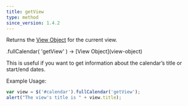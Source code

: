 ```yaml
---
title: getView
type: method
since_version: 1.4.2
---
```


Returns the [View Object](view-object) for the current view.

<div class='spec' markdown='1'>
.fullCalendar( 'getView' ) -> [View Object](view-object)
</div>

This is useful if you want to get information about the calendar’s title or start/end dates.

Example Usage:

```js
var view = $('#calendar').fullCalendar('getView');
alert("The view's title is " + view.title);
```
